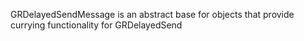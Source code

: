 GRDelayedSendMessage is an abstract base for objects that provide currying functionality for GRDelayedSend